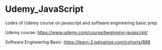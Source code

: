 # Udemy_JavaScript
codes of Udemy course on javascript and software engineering basic prep

Udemy course:
https://www.udemy.com/course/beginning-javascript/

Software Engineering Basic:
https://learn-2.galvanize.com/cohorts/888
